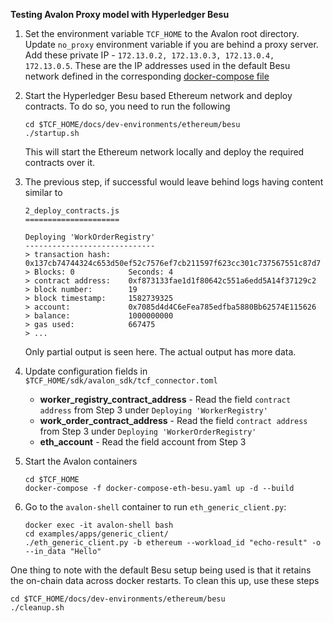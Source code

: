 
**Testing Avalon Proxy model with Hyperledger Besu**
1.  Set the environment variable ``TCF_HOME`` to the Avalon root directory. Update ``no_proxy`` environment variable if you are behind a proxy
    server. Add these private IP - ``172.13.0.2, 172.13.0.3, 172.13.0.4, 172.13.0.5``. These are the IP addresses used in the default Besu 
    network defined in the corresponding [docker-compose file](dev-environments/besu/docker-compose.yaml)

2. Start the Hyperledger Besu based Ethereum network and deploy contracts. To do so, you need to run the following
    ```
    cd $TCF_HOME/docs/dev-environments/ethereum/besu
    ./startup.sh
    ```
    This will start the Ethereum network locally and deploy the required contracts over it.

3. The previous step, if successful would leave behind logs having content similar to  
	```
	2_deploy_contracts.js
	=====================
	
	Deploying 'WorkOrderRegistry'
	-----------------------------
	> transaction hash:    0x137cb74744324c653d50ef52c7576ef7cb211597f623cc301c737567551c87d7
	> Blocks: 0            Seconds: 4
	> contract address:    0xf873133fae1d1f80642c551a6edd5A14f37129c2
	> block number:        19
	> block timestamp:     1582739325
	> account:             0x7085d4d4C6eFea785edfba5880Bb62574E115626
	> balance:             1000000000
	> gas used:            667475
	> ...
	```
   Only partial output is seen here. The actual output has more data.
   
4. Update configuration fields in ``$TCF_HOME/sdk/avalon_sdk/tcf_connector.toml ``
	- **worker_registry_contract_address** - Read the field ``contract address`` from Step 3 under ``Deploying 'WorkerRegistry'``
	- **work_order_contract_address** - Read the field ``contract address`` from Step 3 under ``Deploying 'WorkerOrderRegistry'``
	- **eth_account** - Read the field account from Step 3

5. Start the Avalon containers
    ```
	cd $TCF_HOME
	docker-compose -f docker-compose-eth-besu.yaml up -d --build
	```

6. Go to the ``avalon-shell`` container to run ``eth_generic_client.py``:
    ```
    docker exec -it avalon-shell bash
    cd examples/apps/generic_client/
    ./eth_generic_client.py -b ethereum --workload_id "echo-result" -o --in_data "Hello"
    ```

One thing to note with the default Besu setup being used is that it retains the on-chain data across docker restarts. To clean this up,
use these steps 
```
cd $TCF_HOME/docs/dev-environments/ethereum/besu
./cleanup.sh
```
